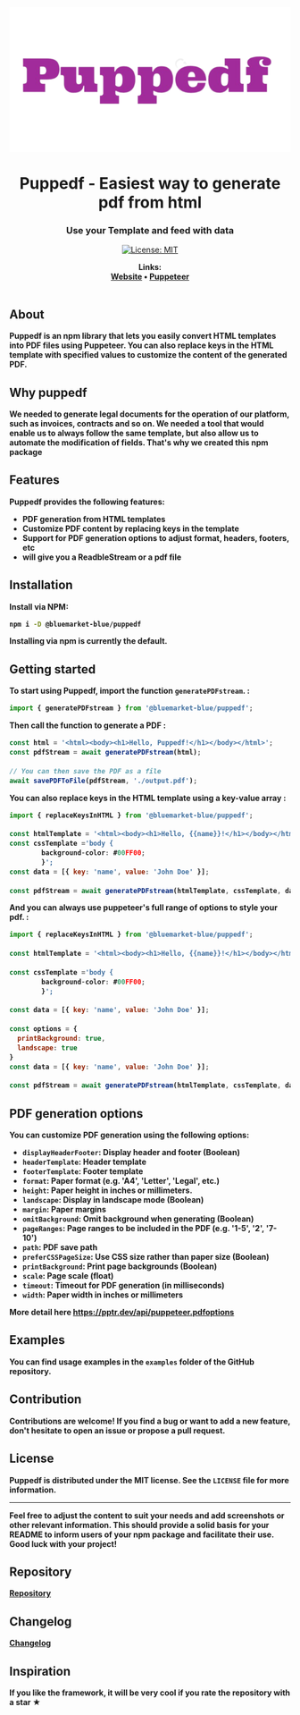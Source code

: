 <div align="center">
        <img src="/docs/images/logo.png" alt="Puppedf logo" align="center" />
</div>

<h1 align="center">Puppedf - Easiest way to generate pdf from html </h1>
<h3 align="center">Use your Template and feed with data</h3>
<div align="center">

[![License: MIT](https://img.shields.io/badge/License-MIT-yellow.svg)](https://opensource.org/licenses/MIT)




</div>

<div align="center"><b>Links:<br> <a href="https://bluemarket.blue">Website</a> • <a href="https://https://pptr.dev">Puppeteer</a></div>
<br>


## About

Puppedf is an npm library that lets you easily convert HTML templates into PDF files using Puppeteer. You can also replace keys in the HTML template with specified values to customize the content of the generated PDF.

## Why puppedf

We needed to generate legal documents for the operation of our platform, such as invoices, contracts and so on. We needed a tool that would enable us to always follow the same template, but also allow us to automate the modification of fields. That's why we created this npm package

## Features

Puppedf provides the following features:

- **PDF generation from HTML templates**
- **Customize PDF content by replacing keys in the template**
- **Support for PDF generation options to adjust format, headers, footers, etc**
- **will give you a ReadbleStream or a pdf file**


## Installation

Install via NPM:

```bash
npm i -D @bluemarket-blue/puppedf
```

Installing via npm is currently the default.

## Getting started

To start using Puppedf, import the function `generatePDFstream`. :

```javascript
import { generatePDFstream } from '@bluemarket-blue/puppedf';
```

Then call the function to generate a PDF :

```javascript
const html = '<html><body><h1>Hello, Puppedf!</h1></body></html>';
const pdfStream = await generatePDFstream(html);

// You can then save the PDF as a file
await savePDFToFile(pdfStream, './output.pdf');
```

You can also replace keys in the HTML template using a key-value array :

```javascript
import { replaceKeysInHTML } from '@bluemarket-blue/puppedf';

const htmlTemplate = '<html><body><h1>Hello, {{name}}!</h1></body></html>';
const cssTemplate ='body {
        background-color: #00FF00;
        }';
const data = [{ key: 'name', value: 'John Doe' }];

const pdfStream = await generatePDFstream(htmlTemplate, cssTemplate, data);


```


And you can always use puppeteer's full range of options to style your pdf. :

```javascript
import { replaceKeysInHTML } from '@bluemarket-blue/puppedf';

const htmlTemplate = '<html><body><h1>Hello, {{name}}!</h1></body></html>';

const cssTemplate ='body {
        background-color: #00FF00;
        }';

const data = [{ key: 'name', value: 'John Doe' }];

const options = {
  printBackground: true,
  landscape: true
}
const data = [{ key: 'name', value: 'John Doe' }];

const pdfStream = await generatePDFstream(htmlTemplate, cssTemplate, data, options);

```
## PDF generation options

You can customize PDF generation using the following options:

- `displayHeaderFooter`: Display header and footer (Boolean)
- `headerTemplate`: Header template
- `footerTemplate`: Footer template
- `format`: Paper format (e.g. 'A4', 'Letter', 'Legal', etc.)
- `height`: Paper height in inches or millimeters.
- `landscape`: Display in landscape mode (Boolean)
- `margin`: Paper margins
- `omitBackground`: Omit background when generating (Boolean)
- `pageRanges`: Page ranges to be included in the PDF (e.g. '1-5', '2', '7-10')
- `path`: PDF save path
- `preferCSSPageSize`: Use CSS size rather than paper size (Boolean)
- `printBackground`: Print page backgrounds (Boolean)
- `scale`: Page scale (float)
- `timeout`: Timeout for PDF generation (in milliseconds)
- `width`: Paper width in inches or millimeters

More detail here https://pptr.dev/api/puppeteer.pdfoptions

## Examples

You can find usage examples in the `examples` folder of the GitHub repository.

## Contribution

Contributions are welcome! If you find a bug or want to add a new feature, don't hesitate to open an issue or propose a pull request.

## License

Puppedf is distributed under the MIT license. See the `LICENSE` file for more information.

---

Feel free to adjust the content to suit your needs and add screenshots or other relevant information. This should provide a solid basis for your README to inform users of your npm package and facilitate their use. Good luck with your project!

## Repository

[Repository](https://github.com/bluemarket-blue/puppedf)

## Changelog

[Changelog](https://github.com/bluemarket-blue/puppedf/releases)

## Inspiration

If you like the framework, it will be very cool if you rate the repository with a star ★



